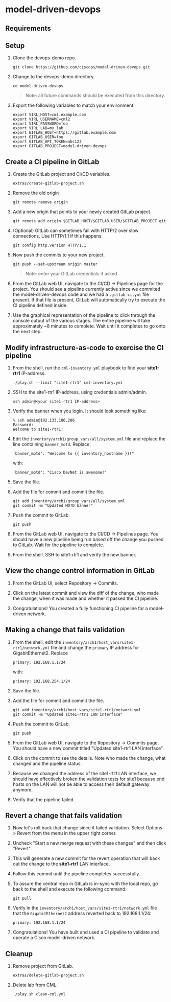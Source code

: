 # model-driven-devops

## Requirements

## Setup

1. Clone the devops-demo repo.
    ```
    git clone https://github.com/ciscops/model-driven-devops.git
    ```

1. Change to the devops-demo directory.
    ```
    cd model-driven-devops
    ```
    >Note: all future commands should be executed from this directory.

1.  Export the following variables to match your environment.
    ```
    export VIRL_HOST=cml.example.com
    export VIRL_USERNAME=cml2
    export VIRL_PASSWORD=foo
    export VIRL_LAB=my_lab
    export GITLAB_HOST=https://gitlab.example.com
    export GITLAB_USER=foo
    export GITLAB_API_TOKEN=abc123
    export GITLAB_PROJECT=model-driven-devops
    ```

## Create a CI pipeline in GitLab

1. Create the GitLab project and CI/CD variables.
    ```
    extras/create-gitlab-project.sh
    ```

1. Remove the old origin
    ```
    git remote remove origin
    ```

1. Add a new origin that points to your newly created GitLab project.
    ```
    git remote add origin $GITLAB_HOST/$GITLAB_USER/$GITLAB_PROJECT.git
    ```

1. (Optional) GitLab can sometimes fail with HTTP/2 over slow connections.  Use HTTP/1.1 if this happens.
    ```
    git config http.version HTTP/1.1
    ```

1. Now push the commits to your new project.
    ```
    git push --set-upstream origin master
    ```

    >Note: enter your GitLab credentials if asked

1. From the GitLab web UI, navigate to the CI/CD -> Pipelines page for the project. You should see a pipeline currently active since we commited the model-driven-devops code and we had a `.gitlab-ci.yml` file present. If that file is present, GitLab will automatically try to execute the CI pipeline defined inside.

1. Use the graphical representation of the pipeline to click through the console output of the various stages. The entire pipeline will take approximately ~8 minutes to complete. Wait until it completes to go onto the next step.

## Modify infrastructure-as-code to exercise the CI pipeline
1. From the shell, run the `cml-inventory.yml` playbook to find your **site1-rtr1** IP-address.
    ```
    ./play.sh --limit "site1-rtr1" cml-inventory.yml
    ```

1. SSH to the site1-rtr1 IP-address, using credentials admin/admin.
    ```
    ssh admin@<your site1-rtr1 IP-address>
    ```

1. Verify the banner when you login. It should look something like:
    ```
    % ssh admin@192.133.186.206
    Password: 
    Welcome to site1-rtr1!
    ```

1. Edit the `inventory/arch1/group_vars/all/system.yml` file and replace the line containing `banner_motd`.
    Replace:
    ```
    'banner_motd': "Welcome to {{ inventory_hostname }}!"
    ```
    with:
    ```
    'banner_motd': "Cisco DevNet is awesome!"
    ```

1. Save the file.

1. Add the file for commit and commit the file.
    ```
    git add inventory/arch1/group_vars/all/system.yml
    git commit -m "Updated MOTD banner"
    ```

1. Push the commit to GitLab.
    ```
    git push
    ```

1. From the GitLab web UI, navigate to the CI/CD -> Pipelines page. You should have a new pipeline being run based off the change you pushed to GitLab. Wait for the pipeline to complete.

1. From the shell, SSH to site1-rtr1 and verify the new banner.

## View the change control information in GitLab
1. From the GitLab UI, select Repository -> Commits.

1. Click on the latest commit and view the diff of the change, who made the change, when it was made and whether it passed the CI pipeline.

1. Congratulations! You created a fully functioning CI pipeline for a model-driven network.

## Making a change that fails validation
1. From the shell, edit the `inventory/arch1/host_vars/site1-rtr1/network.yml` file and change the `primary` IP address for GigabitEthernet2.  Replace
    ```
    primary: 192.168.1.1/24
    ```
    with:
    ```
    primary: 192.168.254.1/24
    ```

1. Save the file.

1. Add the file for commit and commit the file.
    ```
    git add inventory/arch1/host_vars/site1-rtr1/network.yml
    git commit -m "Updated site1-rtr1 LAN interface"
    ```

1. Push the commit to GitLab.
    ```
    git push
    ```

1. From the GitLab web UI, navigate to the Repository -> Commits page. You should have a new commit titled "Updated site1-rtr1 LAN interface".

1. Click on the commit to see the details.  Note who made the change, what changed and the pipeline status.

1. Because we changed the address of the site1-rtr1 LAN interface, we should have effectively broken the validation tests for site1 because end hosts on the LAN will not be able to access their default gateway anymore.

1. Verify that the pipeline failed.

## Revert a change that fails validation
1. Now let's roll back that change since it failed validation.  Select Options -> Revert from the menu in the upper right corner.

1. Uncheck "Start a new merge request with these changes" and then click "Revert".

1. This will generate a new commit for the revert operation that will back out the change to the **site1-rtr1** LAN interface.

1. Follow this commit until the pipeline completes successfully.

1. To assure the central repo in GitLab is in-sync with the local repo, go back to the shell and execute the following command:
    ```
    git pull
    ```
1. Verify in the `inventory/arch1/host_vars/site1-rtr1/network.yml` file that the `GigabitEthernet2` address reverted back to 192.168.1.1/24:

    ```
    primary: 192.168.1.1/24
    ```

1. Congratulations! You have built and used a CI pipeline to validate and operate a Cisco model-driven network.

## Cleanup
1. Remove project from GitLab.
    ```
    extras/delete-gitlab-project.sh
    ```

1. Delete lab from CML.
    ```
    ./play.sh clean-cml.yml
    ```
